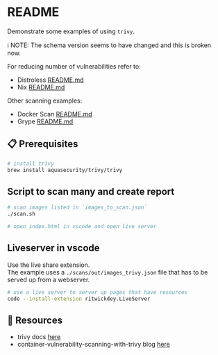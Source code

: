 # README

Demonstrate some examples of using `trivy`.  

ℹ️ NOTE: The schema version seems to have changed and this is broken now.  

For reducing number of vulnerabilities refer to:

* Distroless [README.md](../28_distroless/README.md)  
* Nix [README.md](https://github.com/chrisguest75/nix-examples/blob/master/README.md)  

Other scanning examples:

* Docker Scan [README.md](../45_docker_scan_process_mongo/README.md)  
* Grype [README.md](../49_grype/README.md)  

## 📋 Prerequisites

```sh
# install trivy
brew install aquasecurity/trivy/trivy
```

## Script to scan many and create report

```sh
# scan images listed in `images_to_scan.json`
./scan.sh

# open index.html in vscode and open live server
```

## Liveserver in vscode

Use the live share extension.  
The example uses a `./scans/out/images_trivy.json` file that has to be served up from a webserver.

```sh
# use a live server to server up pages that have resources
code --install-extension ritwickdey.LiveServer
```

## 👀 Resources

* trivy docs [here](https://aquasecurity.github.io/trivy/v0.18.3/installation/)  
* container-vulnerability-scanning-with-trivy blog [here](https://www.bluetab.net/en/container-vulnerability-scanning-with-trivy/)  
